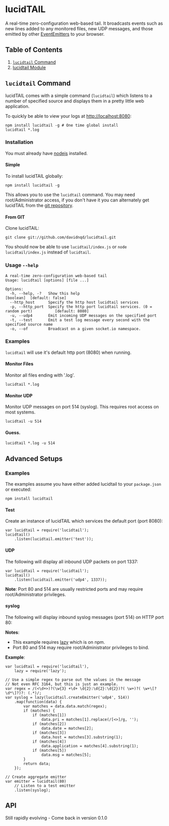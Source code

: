 lucidTAIL
=========

A real-time zero-configuration web-based tail. It broadcasts events such as
new lines added to any monitored files, new UDP messages, and those emitted by other
[EventEmitters](http://nodejs.org/api/events.html#events_class_events_eventemitter)
to your browser.

Table of Contents
-----------------

1. [`lucidtail` Command](#lucidtail-command)
2. [lucidtail Module](#lucidtail-module)

`lucidtail` Command
-------------------

lucidTAIL comes with a simple command (`lucidtail`) which listens to a number of specified
source and displays them in a pretty little web application.

To quickly be able to view your logs at [http://localhost:8080](http://localhost:8080):

	npm install lucidtail -g # One time global install
	lucidtail *.log

### Installation

You must already have [nodejs](http://nodejs.org/download/) installed.

#### Simple

To install lucidTAIL globally:

	npm install lucidtail -g

This allows you to use the `lucidtail` command. You may need root/Administrator access, if
you don't have it you can alternately get lucidTAIL from the [git repository](#from-git).

#### From GIT

Clone lucidTAIL:

	git clone git://github.com/davidnqd/lucidtail.git

You should now be able to use `lucidtail/index.js` or `node lucidtail/index.js`
instead of `lucidtail`.

### Usage `--help`

	A real-time zero-configuration web-based tail
	Usage: lucidtail [options] [file ...]

	Options:
	  -h, --help, -?   Show this help                                                       [boolean]  [default: false]
	  --http_host      Specify the http host lucidtail services                           
	  -p, --http_port  Specify the http port lucidtail services. (0 = random port)          [default: 8080]
	  -u, --udp4       Emit incoming UDP messages on the specified port                   
	  -t, --test       Emit a test log message every second with the specified source name
	  -o, --of         Broadcast on a given socket.io namespace.                          

### Examples

`lucidtail` will use it's default http port (8080) when running.

#### Monitor Files

Monitor all files ending with '.log'.

	lucidtail *.log

#### Monitor UDP

Monitor UDP messages on port 514 (syslog). This requires root access on most systems.

	lucidtail -u 514

#### Guess.

	lucidtail *.log -u 514

Advanced Setups
---------------

### Examples

The examples assume you have either added lucidtail to your `package.json` or executed:

	npm install lucidtail

#### Test

Create an instance of lucidTAIL which services the default port (port 8080):

	var lucidtail = require('lucidtail');
	lucidtail()
		.listen(lucidtail.emitter('test'));

#### UDP

The following will display all inbound UDP packets on port 1337:

	var lucidtail = require('lucidtail');
	lucidtail()
		.listen(lucidtail.emitter('udp4', 1337));

**Note**: Port 80 and 514 are usually restricted ports and may require root/Administrator
privileges.

#### syslog

The following will display inbound syslog messages (port 514) on HTTP port 80:

**Notes**:

 * This example requires [lazy](https://npmjs.org/package/lazy) which is on npm.
 * Port 80 and 514 may require root/Administrator privileges to bind.

**Example**:

	var lucidtail = require('lucidtail'),
		lazy = require('lazy');

	// Use a simple regex to parse out the values in the message
	// Not even RFC 3164, but this is just an example.
	var regex = /(<\d+>)?(\w{3} +\d+ \d{2}:\d{2}:\d{2})?( \w+)?( \w+\[?\d*\]?)?: (.*)/;
	var syslog = lazy(lucidtail.createEmitter('udp4', 514))
		.map(function(data) {
			var matches = data.data.match(regex);
			if (matches) {
				if (matches[1])
					data.pri = matches[1].replace(/[<>]/g, '');
				if (matches[2])
					data.date = matches[2];
				if (matches[3])
					data.host = matches[3].substring(1);
				if (matches[4])
					data.application = matches[4].substring(1);
				if (matches[5])
					data.msg = matches[5];
			}
			return data;
		});

	// Create aggregate emitter
	var emitter = lucidtail(80)
		// Listen to a test emitter
		.listen(syslog);

API
---

Still rapidly evolving - Come back in version 0.1.0